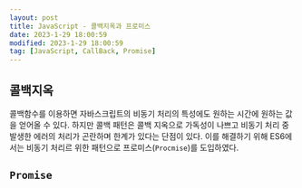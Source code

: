 ```yaml
---
layout: post
title: JavaScript - 콜백지옥과 프로미스
date: 2023-1-29 18:00:59
modified: 2023-1-29 18:00:59
tag: [JavaScript, CallBack, Promise]
---
```


## 콜백지옥
콜백함수를 이용하면 자바스크립트의 비동기 처리의 특성에도 원하는 시간에 원하는 값을 얻어올 수 있다. 하지만 콜백 패턴은 콜백 지옥으로 가독성이 나쁘고 비동기 처리 중 발생한 에러의 처리가 곤란하며 한계가 있다는 단점이 있다. 이를 해결하기 위해 ES6에서는 비동기 처리르 위한 패턴으로 프로미스(`Procmise`)를 도입하였다.

## `Promise`